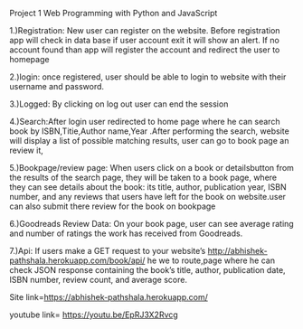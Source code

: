 Project 1
Web Programming with Python and JavaScript

1.)Registration: New user can register on the website. Before registration app will check in data base if user account exit it will show an alert. If no account found than app will register the account and redirect the user to homepage

2.)login: once registered, user should be able to login to website with their username and password.

3.)Logged: By clicking on log out user can end the session

4.)Search:After login user redirected to home page where he can search book by ISBN,Titie,Author name,Year .After performing the search, website will display a list of possible matching results, user can go to book page an review it,

5.)Bookpage/review page: When users click on a book or detailsbutton from the results of the search page, they will be taken to a book page, where they can see details about the book: its title, author, publication year, ISBN number, and any reviews that users have left for the book on website.user can also submit there review for the book on bookpage

6.)Goodreads Review Data: On your book page, user can see average rating and number of ratings the work has received from Goodreads.

7.)Api: If users make a GET request to your website’s http://abhishek-pathshala.herokuapp.com/book/api/ he we to route,page where he can check JSON response containing the book’s title, author, publication date, ISBN number, review count, and average score.

Site link=https://abhishek-pathshala.herokuapp.com/ 

youtube link= https://youtu.be/EpRJ3X2Rvcg
